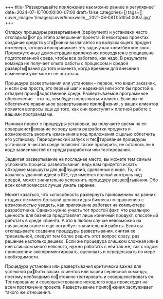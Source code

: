 +++
title='Развертывайте приложение как можно раннее и регулярнее'
date=2024-07-10T00:00:00-07:00
draft=false
categories=[]
tags=[]
cover_image='/images/cover/knoxwelle__2021-08-08T051054.000Z.jpg'
+++

От­лад­ку про­це­ду­ры раз­вер­ты­ва­ния (deployment) и ус­та­нов­ки часто откладывают до этапа завершения проекта. В некоторых проектах создание средств установки возлагается на выпускающего продукт инженера, который воспринимает 
эту задачу как «неизбежное зло». Промежуточные демонстрации приложения 
проводятся в специально подготовленной среде, чтобы все работало, как надо. 
В результате команда не получает опыта работы с процессом и средой развертывания до того момента, когда времени для внесения изменений уже может не 
остаться.

Процедура развертывания или установки – первое, что видит заказчик, и если 
она проста, это первый шаг к надежной (или хотя бы простой в отладке) производственной среде. Развертываемое программное обеспечение – это то, чем будет 
пользоваться клиент. Если вы не обеспечите правильное развертывание приложения, у ваших клиентов появятся вопросы еще до того, как они приступят 
к плотной работе с вашими программами.

Начиная проект с процедуры установки, вы получаете время на ее совершенствование по ходу цикла разработки продукта и возможность вносить изменения 
в код приложения с целью облегчить его установку. Периодический запуск и тестирование процедуры установки в чистой среде позволит также проверить, не 
осталось ли в коде зависимостей от среды разработки или тестирования.

Задвигая развертывание на последнее место, вы можете тем самым усложнить 
процесс развертывания, ведь вам придется искать обходные маршруты для допущений, сделанных в коде. То, что казалось удачной идеей в IDE, где имеется 
полный контроль над средой, может значительно усложнить процедуру развертывания. Обо всех компромиссах лучше узнать заранее.

Может казаться, что «способность развернуть приложение» на ранних стадиях 
не имеет большой ценности для бизнеса по сравнению с возможностью увидеть, 
как приложение работает на компьютере разработчика. Однако нужно учесть тот 
простой факт, что реальную ценность для бизнеса представляет лишь конечный продукт, способный работать в среде клиента. А это в любом случае невозможно 
на начальном этапе и еще потребует значительной работы. Если вы откладываете 
создание процедуры развертывания, считая ее тривиальной, следует тем более 
решить этот вопрос сразу, раз решение настолько дешево. Если же процедура 
слишком сложная или в ней слишком много неясного, нужно работать с ней так 
же, как с кодом приложения: экспериментировать, оценивать и переделывать по 
мере необходимости.

Процедура установки или развертывания критически важна для успешной работы ваших клиентов или вашей сервисной команды, поэтому необходимо постоянно тестировать и совершенствовать ее. Тестирование и совершенствование 
исходного кода происходят на всем протяжении проекта. Развертывание приложения заслуживает такого же отношения.